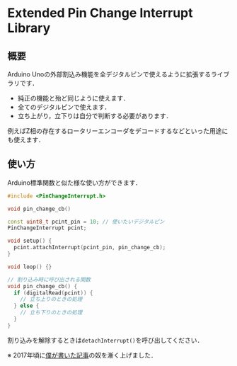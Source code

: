 # Extended Pin Change Interrupt Library
## 概要
Arduino Unoの外部割込み機能を全デジタルピンで使えるように拡張するライブラリです．
* 純正の機能と殆ど同じように使えます．
* 全てのデジタルピンで使えます．
* 立ち上がり，立下りは自分で判断する必要があります．

例えばZ相の存在するロータリーエンコーダをデコードするなどといった用途にも使えます．

## 使い方
Arduino標準関数と似た様な使い方ができます．
```c++
#include <PinChangeInterrupt.h>

void pin_change_cb()

const uint8_t pcint_pin = 10; // 使いたいデジタルピン
PinChangeInterrupt pcint;

void setup() {
  pcint.attachInterrupt(pcint_pin, pin_change_cb);
}

void loop() {}

// 割り込み時に呼び出される関数
void pin_change_cb() {
  if (digitalRead(pcint)) {
    // 立ち上りのときの処理
  } else {
    // 立ち下りのときの処理
  }
}
```

割り込みを解除するときは`detachInterrupt()`を呼び出してください．


※ 2017年頃に[僕が書いた記事](http://fugufugu.blog.jp/archives/1068651729.html)の奴を漸く上げました．
